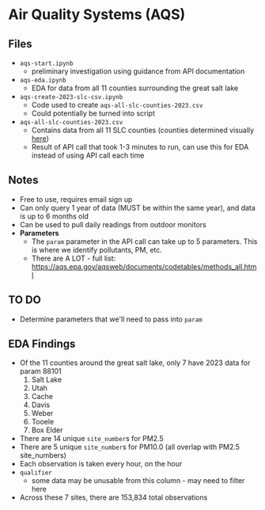 # Air Quality Systems (AQS)

## Files
- `aqs-start.ipynb`
    - preliminary investigation using guidance from API documentation
- `aqs-eda.ipynb`
    - EDA for data from all 11 counties surrounding the great salt lake
- `aqs-create-2023-slc-csv.ipynb`
    - Code used to create `aqs-all-slc-counties-2023.csv`
    - Could potentially be turned into script
- `aqs-all-slc-counties-2023.csv`
    - Contains data from all 11 SLC counties (counties determined visually [here](https://external-content.duckduckgo.com/iu/?u=https%3A%2F%2Fwww.mapofus.org%2Fwp-content%2Fuploads%2F2013%2F09%2FUT-county.jpg&f=1&nofb=1&ipt=90d191eac8958021174226d240b1f9164640df08745564dde1b1c9eeff5a115b&ipo=images))
    - Result of API call that took 1-3 minutes to run, can use this for EDA instead of using API call each time

## Notes
- Free to use, requires email sign up
- Can only query 1 year of data (MUST be within the same year), and data is up to 6 months old
- Can be used to pull daily readings from outdoor monitors
- **Parameters**
    - The `param` parameter in the API call can take up to 5 parameters. This is where we identify pollutants, PM, etc.
    - There are A LOT - full list: https://aqs.epa.gov/aqsweb/documents/codetables/methods_all.html

## TO DO
- Determine parameters that we'll need to pass into `param`

## EDA Findings
- Of the 11 counties around the great salt lake, only 7 have 2023 data for param 88101
    1. Salt Lake
    2. Utah
    3. Cache
    4. Davis
    5. Weber
    6. Tooele
    7. Box Elder
- There are 14 unique `site_number`s for PM2.5
- There are 5 unique `site_number`s for PM10.0 (all overlap with PM2.5 site_numbers)
- Each observation is taken every hour, on the hour
- `qualifier`
    - some data may be unusable from this column - may need to filter here
- Across these 7 sites, there are 153,834 total observations
